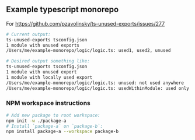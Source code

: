## Example typescript monorepo

For https://github.com/pzavolinsky/ts-unused-exports/issues/277

```sh
# Current output:
ts-unused-exports tsconfig.json                                                                                                                 main ◼
1 module with unused exports
/Users/me/example-monorepo/logic/logic.ts: used1, used2, unused

# Desired output something like:
ts-unused-exports tsconfig.json                                                                                                                 main ◼
1 module with unused export
1 module with locally used export
/Users/me/example-monorepo/logic/logic.ts: unused: not used anywhere
/Users/me/example-monorepo/logic/logic.ts: usedWithinModule: used only within module
```

### NPM workspace instructions

```sh
# Add new package to root workspace:
npm init -w ./package-a
# Install `package-a` on `package-b`:
npm install package-a --workspace package-b
```
